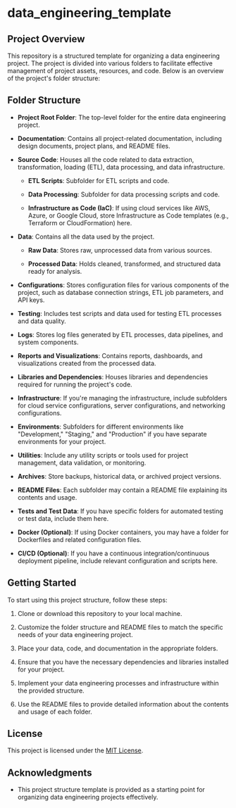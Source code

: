 # data_engineering_template

## Project Overview

This repository is a structured template for organizing a data engineering project. The project is divided into various folders to facilitate effective management of project assets, resources, and code. Below is an overview of the project's folder structure:

## Folder Structure

- **Project Root Folder**: The top-level folder for the entire data engineering project.

- **Documentation**: Contains all project-related documentation, including design documents, project plans, and README files.

- **Source Code**: Houses all the code related to data extraction, transformation, loading (ETL), data processing, and data infrastructure.

  - **ETL Scripts**: Subfolder for ETL scripts and code.

  - **Data Processing**: Subfolder for data processing scripts and code.

  - **Infrastructure as Code (IaC)**: If using cloud services like AWS, Azure, or Google Cloud, store Infrastructure as Code templates (e.g., Terraform or CloudFormation) here.

- **Data**: Contains all the data used by the project.

  - **Raw Data**: Stores raw, unprocessed data from various sources.

  - **Processed Data**: Holds cleaned, transformed, and structured data ready for analysis.

- **Configurations**: Stores configuration files for various components of the project, such as database connection strings, ETL job parameters, and API keys.

- **Testing**: Includes test scripts and data used for testing ETL processes and data quality.

- **Logs**: Stores log files generated by ETL processes, data pipelines, and system components.

- **Reports and Visualizations**: Contains reports, dashboards, and visualizations created from the processed data.

- **Libraries and Dependencies**: Houses libraries and dependencies required for running the project's code.

- **Infrastructure**: If you're managing the infrastructure, include subfolders for cloud service configurations, server configurations, and networking configurations.

- **Environments**: Subfolders for different environments like "Development," "Staging," and "Production" if you have separate environments for your project.

- **Utilities**: Include any utility scripts or tools used for project management, data validation, or monitoring.

- **Archives**: Store backups, historical data, or archived project versions.

- **README Files**: Each subfolder may contain a README file explaining its contents and usage.

- **Tests and Test Data**: If you have specific folders for automated testing or test data, include them here.

- **Docker (Optional)**: If using Docker containers, you may have a folder for Dockerfiles and related configuration files.

- **CI/CD (Optional)**: If you have a continuous integration/continuous deployment pipeline, include relevant configuration and scripts here.

## Getting Started

To start using this project structure, follow these steps:

1. Clone or download this repository to your local machine.

2. Customize the folder structure and README files to match the specific needs of your data engineering project.

3. Place your data, code, and documentation in the appropriate folders.

4. Ensure that you have the necessary dependencies and libraries installed for your project.

5. Implement your data engineering processes and infrastructure within the provided structure.

6. Use the README files to provide detailed information about the contents and usage of each folder.

## License

This project is licensed under the [MIT License](LICENSE.md).

## Acknowledgments

- This project structure template is provided as a starting point for organizing data engineering projects effectively.
